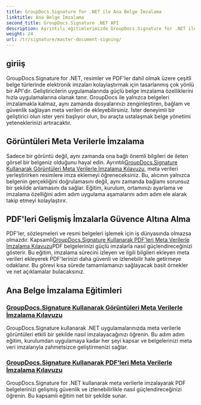 ```yaml
---
title: GroupDocs.Signature for .NET ile Ana Belge İmzalama
linktitle: Ana Belge İmzalama
second_title: GroupDocs.Signature .NET API
description: Ayrıntılı eğitimlerimizde GroupDocs.Signature for .NET ile belge imzalamada ustalaşın. Resimleri ve PDF'leri meta verilerle zahmetsizce imzalayın.
weight: 24
url: /tr/signature/master-document-signing/
---
```

## giriiş

GroupDocs.Signature for .NET, resimler ve PDF'ler dahil olmak üzere çeşitli belge türlerinde elektronik imzaları kolaylaştırmak için tasarlanmış çok yönlü bir API'dir. Geliştiricilerin uygulamalarında güçlü belge imzalama özelliklerini hızla uygulamalarına olanak tanır. GroupDocs ile yalnızca belgeleri imzalamakla kalmaz, aynı zamanda dosyalarınızı zenginleştiren, bağlam ve güvenlik sağlayan meta verileri de ekleyebilirsiniz. İster deneyimli bir geliştirici olun ister yeni başlıyor olun, bu araçta ustalaşmak belge yönetimi yeteneklerinizi artıracaktır.

## Görüntüleri Meta Verilerle İmzalama  
Sadece bir görüntü değil, aynı zamanda ona bağlı önemli bilgileri de ileten görsel bir belgeniz olduğunu hayal edin. Ayrıntılı[GroupDocs.Signature Kullanarak Görüntüleri Meta Verilerle İmzalama Kılavuzu](./signing-images-with-metadata/), meta verileri yerleştirirken resimlere imza eklemeyi öğreneceksiniz. Bu, alıcının yalnızca belgenin gerçekliğini doğrulamasını değil, aynı zamanda bağlamı sorunsuz bir şekilde anlamasını da sağlar. Eğitim, kurulum, ortamınızı ayarlama ve imzalama özelliğini adım adım uygulama aşamalarını adım adım ele alarak takip etmeyi kolaylaştırır.

## PDF'leri Gelişmiş İmzalarla Güvence Altına Alma  
 PDF'ler, sözleşmeleri ve resmi belgeleri işlemek için iş dünyasında olmazsa olmazdır. Kapsamlı[GroupDocs.Signature Kullanarak PDF'leri Meta Verilerle İmzalama Kılavuzu](./signing-pdf-with-metadata/)PDF belgelerinizi güçlü imzalarla nasıl güçlendireceğinizi gösterir. Bu eğitim, imzalama sürecini izleyen ve ilgili bilgileri ekleyen meta verileri ekleyerek PDF'lerinizi daha güvenli ve izlenebilir hale getirmeye odaklanır. Bu görevi kısa sürede tamamlamanızı sağlayacak basit örnekler ve net açıklamalar bulacaksınız.

## Ana Belge İmzalama Eğitimleri
### [GroupDocs.Signature Kullanarak Görüntüleri Meta Verilerle İmzalama Kılavuzu](./signing-images-with-metadata/)
GroupDocs.Signature kullanarak .NET uygulamalarınızda meta verilerle görüntüleri etkili bir şekilde nasıl imzalayacağınızı öğrenin. Bu adım adım eğitim, kurulumdan uygulamaya kadar her şeyi kapsar ve belgelerinizi meta veri imzalarıyla zahmetsizce geliştirmenizi sağlar.
### [GroupDocs.Signature Kullanarak PDF'leri Meta Verilerle İmzalama Kılavuzu](./signing-pdf-with-metadata/)
GroupDocs.Signature for .NET kullanarak meta verilerle imzalayarak PDF belgelerinizi gelişmiş güvenlik ve izlenebilirlikle nasıl güçlendireceğinizi öğrenin. Bu kapsamlı eğitim net bir şekilde sunar.